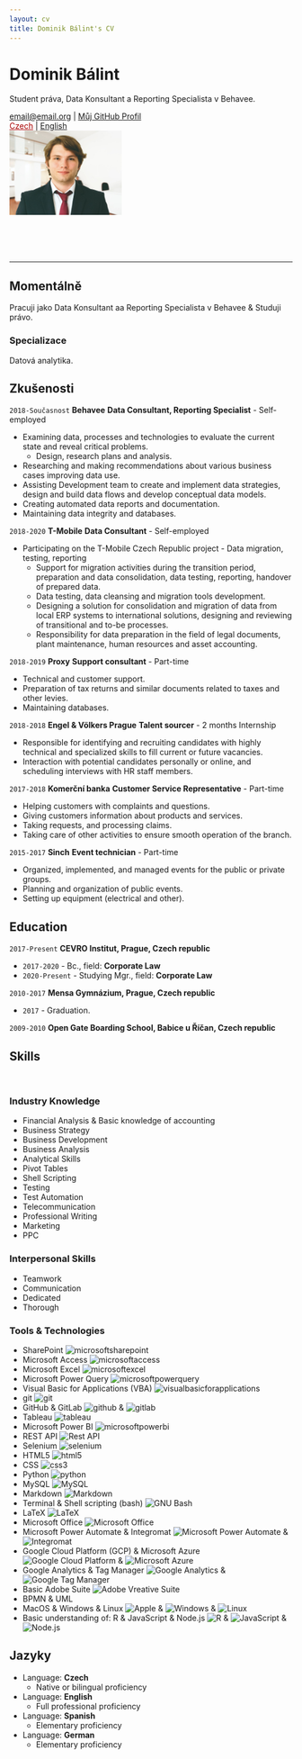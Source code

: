 ```yaml
---
layout: cv
title: Dominik Bálint's CV
---
```


<div class="fixed">

<h1>Dominik Bálint</h1>
<p>Student práva, Data Konsultant a Reporting Specialista v Behavee.</p>

<div id="webaddress">
<a href="email@email.cz">email@email.org</a>
| <a href="https://github.com/Dominik-97">Můj GitHub Profil</a> <br>
<a href="index_cz.html" style="color: #AA0000;">Czech</a>
| <a href="index.html">English</a>
</div>

<div class="topcorner">
<img src="assets/Me.png" alt="Picture of me" style="width:200px;"/>
</div>

<hr style="margin-top: 80px;">

</div>

## Momentálně

Pracuji jako Data Konsultant aa Reporting Specialista v Behavee \& Studuji právo.

### Specializace

Datová analytika.


## Zkušenosti
`2018-Současnost` __Behavee__ **Data Consultant, Reporting Specialist** - Self-employed <br>

- Examining data, processes and technologies to evaluate the current state and reveal critical problems.
  - Design, research plans and analysis.
- Researching and making recommendations about various business cases improving data use.
- Assisting Development team to create and implement data strategies, design and build data flows and develop conceptual data models.
- Creating automated data reports and documentation.
- Maintaining data integrity and databases.

`2018-2020` __T-Mobile__ **Data Consultant** - Self-employed <br>

- Participating on the T-Mobile Czech Republic project - Data migration, testing, reporting
  - Support for migration activities during the transition period, preparation and data consolidation, data testing, reporting, handover of prepared data.
  - Data testing, data cleansing and migration tools development.
  - Designing a solution for consolidation and migration of data from local ERP systems to international solutions, designing and reviewing of transitional and to-be processes.
  - Responsibility for data preparation in the field of legal documents, plant maintenance, human resources and asset accounting.

`2018-2019` __Proxy__ **Support consultant** - Part-time <br>

- Technical and customer support.
- Preparation of tax returns and similar documents related to taxes and other levies.
- Maintaining databases.

`2018-2018` __Engel & Völkers Prague__ **Talent sourcer** - 2 months Internship <br>

- Responsible for identifying and recruiting candidates with highly technical and specialized skills to fill current or future vacancies.
- Interaction with potential candidates personally or online, and scheduling interviews with HR staff members.

`2017-2018` __Komerční banka__ **Customer Service Representative** - Part-time <br>

- Helping customers with complaints and questions.
- Giving customers information about products and services.
- Taking requests, and processing claims.
- Taking care of other activities to ensure smooth operation of the branch.

`2015-2017` __Sinch__ **Event technician** - Part-time <br>

- Organized, implemented, and managed events for the public or private groups.
- Planning and organization of public events.
- Setting up equipment (electrical and other).


## Education

`2017-Present`
__CEVRO Institut, Prague, Czech republic__ <br>
- `2017-2020` - Bc., field: __Corporate Law__ <br>
- `2020-Present` - Studying Mgr., field: __Corporate Law__ <br>

`2010-2017`
__Mensa Gymnázium, Prague, Czech republic__ <br>
- `2017` - Graduation. <br>

`2009-2010`
__Open Gate Boarding School, Babice u Říčan, Czech republic__ <br>


## Skills

&nbsp;
&nbsp;
&nbsp;

### Industry Knowledge

- Financial Analysis & Basic knowledge of accounting
- Business Strategy
- Business Development
- Business Analysis
- Analytical Skills
- Pivot Tables
- Shell Scripting
- Testing
- Test Automation
- Telecommunication
- Professional Writing
- Marketing
- PPC


### Interpersonal Skills

- Teamwork
- Communication
- Dedicated
- Thorough


### Tools & Technologies

- SharePoint <img alt="microsoftsharepoint" src="https://simpleicons.org/icons/microsoftsharepoint.svg" width="15px">
- Microsoft Access <img alt="microsoftaccess" src="https://simpleicons.org/icons/microsoftaccess.svg" width="15px">
- Microsoft Excel <img alt="microsoftexcel" src="https://simpleicons.org/icons/microsoftexcel.svg" width="15px">
- Microsoft Power Query <img alt="microsoftpowerquery" src="https://simpleicons.org/icons/microsoft.svg" width="15px">
- Visual Basic for Applications (VBA) <img alt="visualbasicforapplications" src="https://cdn3.iconfinder.com/data/icons/flat-design-spreadsheet-set-5/24/macros-vba-512.png" width="15px">
- git <img alt="git" src="https://simpleicons.org/icons/git.svg" width="15px">
- GitHub & GitLab <img alt="github" src="https://simpleicons.org/icons/github.svg" width="15px"> & <img alt="gitlab" src="https://simpleicons.org/icons/gitlab.svg" width="15px">
- Tableau <img alt="tableau" src="https://simpleicons.org/icons/tableau.svg" width="15px">
- Microsoft Power BI <img alt="microsoftpowerbi" src="https://simpleicons.org/icons/powerbi.svg" width="15px">
- REST API <img alt="Rest API" src="https://img.icons8.com/ios/64/000000/api-settings.png" width="15px">
- Selenium <img alt="selenium" src="https://img.icons8.com/wired/64/000000/selenium-test-automation.png" width="15px">
- HTML5 <img alt="html5" src="https://simpleicons.org/icons/html5.svg" width="15px">
- CSS <img alt="css3" src="https://simpleicons.org/icons/css3.svg" width="15px">
- Python <img alt="python" src="https://simpleicons.org/icons/python.svg" width="15px">
- MySQL <img alt="MySQL" src="https://simpleicons.org/icons/mysql.svg" width="15px">
- Markdown <img alt="Markdown" src="https://simpleicons.org/icons/markdown.svg" width="15px">
- Terminal & Shell scripting (bash) <img alt="GNU Bash" src="https://simpleicons.org/icons/gnubash.svg" width="15px">
- LaTeX <img alt="LaTeX" src="https://simpleicons.org/icons/latex.svg" width="15px">
- Microsoft Office <img alt="Microsoft Office" src="https://simpleicons.org/icons/microsoftoffice.svg" width="15px">
- Microsoft Power Automate & Integromat <img alt="Microsoft Power Automate" src="https://img.icons8.com/fluent/48/000000/microsoft-power-automate-2020.png" width="15px"> & <img alt="Integromat" src="https://images.saasworthy.com/integromat_1954_logo_1576566957_wkfxu.png" width="15px">
- Google Cloud Platform (GCP) & Microsoft Azure <img alt="Google Cloud Platform" src="https://simpleicons.org/icons/googlecloud.svg" width="15px"> & <img alt="Microsoft Azure" src="https://simpleicons.org/icons/microsoftazure.svg" width="15px">
- Google Analytics & Tag Manager <img alt="Google Analytics" src="https://simpleicons.org/icons/googleanalytics.svg" width="15px"> & <img alt="Google Tag Manager" src="https://simpleicons.org/icons/googletagmanager.svg" width="15px">
- Basic Adobe Suite <img alt="Adobe Vreative Suite" src="https://simpleicons.org/icons/adobe.svg" width="15px">
- BPMN & UML
- MacOS & Windows & Linux <img alt="Apple" src="https://simpleicons.org/icons/apple.svg" width="15px"> & <img alt="Windows" src="https://simpleicons.org/icons/windows.svg" width="15px"> & <img alt="Linux" src="https://simpleicons.org/icons/linux.svg" width="15px">
- Basic understanding of: R & JavaScript & Node.js <img alt="R" src="https://simpleicons.org/icons/r.svg" width="15px"> & <img alt="JavaScript" src="https://simpleicons.org/icons/javascript.svg" width="15px"> & <img alt="Node.js" src="https://simpleicons.org/icons/node-dot-js.svg" width="15px">


## Jazyky

- Language: **Czech**
  - Native or bilingual proficiency
- Language: **English**
  - Full professional proficiency
- Language: **Spanish**
  - Elementary proficiency
- Language: **German**
  - Elementary proficiency


<!-- ### Footer

Last updated: December 2020 -->

<!-- Icons by Flaticon/Shield.io/Simpleicons if not by them, then by

https://icons8.com/icon/55497/rest-api OR found by Google Image Search, licence checked OR used Adobe Icons as part of Creative Cloud -->


